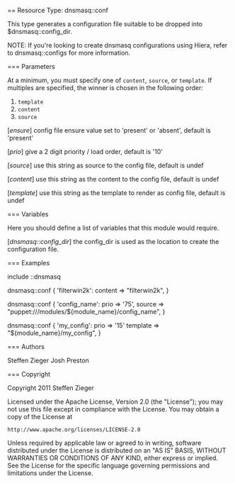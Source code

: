 == Resource Type: dnsmasq::conf

This type generates a configuration file suitable to be dropped into
$dnsmasq::config_dir.

NOTE: If you're looking to create dnsmasq configurations using Hiera, refer to
dnsmasq::configs for more information.

=== Parameters

At a minimum, you must specify one of `content`, `source`, or `template`.  If
multiples are specified, the winner is chosen in the following order:

  1. `template`
  2. `content`
  3. `source`

[*ensure*]
  config file ensure value set to 'present' or 'absent', default is 'present'

[*prio*]
  give a 2 digit priority / load order, default is '10'

[*source*]
  use this string as source to the config file, default is undef

[*content*]
  use this string as the content to the config file, default is undef

[*template*]
  use this string as the template to render as config file, default is undef

=== Variables

Here you should define a list of variables that this module would require.

[*dnsmasq::config_dir*]
  the config_dir is used as the location to create the configuration file.

=== Examples

  include ::dnsmasq

  dnsmasq::conf { 'filterwin2k':
    content => "filterwin2k",
  }

  dnsmasq::conf { 'config_name':
    prio   => '75',
    source => "puppet:///modules/${module_name}/config_name",
  }

  dnsmasq::conf { 'my_config':
    prio     => '15'
    template => "${module_name}/my_config",
  }

=== Authors

Steffen Zieger
Josh Preston

=== Copyright

Copyright 2011 Steffen Zieger

Licensed under the Apache License, Version 2.0 (the "License");
you may not use this file except in compliance with the License.
You may obtain a copy of the License at

    http://www.apache.org/licenses/LICENSE-2.0

Unless required by applicable law or agreed to in writing, software
distributed under the License is distributed on an "AS IS" BASIS,
WITHOUT WARRANTIES OR CONDITIONS OF ANY KIND, either express or implied.
See the License for the specific language governing permissions and
limitations under the License.

